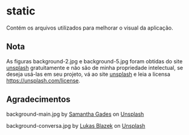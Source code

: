 # static
Contém os arquivos utilizados para melhorar o visual da aplicação.

## Nota
As figuras background-2.jpg e background-5.jpg foram obtidas do site [unsplash](https://unsplash.com/s/photos/website-background) gratuitamente e não são de minha propriedade intelectual, se deseja usá-las em seu projeto, vá ao site [unsplash](https://unsplash.com/s/photos/website-background) e leia a licensa https://unsplash.com/license.

## Agradecimentos

background-main.jpg  by <a href="https://unsplash.com/@srosinger3997?utm_source=unsplash&utm_medium=referral&utm_content=creditCopyText">Samantha Gades</a> on <a href="https://unsplash.com/s/photos/website-background?utm_source=unsplash&utm_medium=referral&utm_content=creditCopyText">Unsplash</a>

background-conversa.jpg by <a href="https://unsplash.com/@goumbik?utm_source=unsplash&utm_medium=referral&utm_content=creditCopyText">Lukas Blazek</a> on <a href="https://unsplash.com/s/photos/website-background?utm_source=unsplash&utm_medium=referral&utm_content=creditCopyText">Unsplash</a>
  
